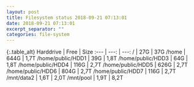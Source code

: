 ```yaml
---
layout: post
title: Filesystem status 2018-09-21 07:13:01
date: 2018-09-21 07:13:01
excerpt_separator: ""
categories: file-system
---
```

{:.table_alt}
Harddrive | Free | Size
:--- | ---: | ---:
/ | 27G | 37G
/home | 644G | 1,7T
/home/public/HDD1 | 39G | 1,8T
/home/public/HDD3 | 64G | 1,8T
/home/public/HDD4 | 116G | 2,7T
/home/public/HDD5 | 626G | 2,7T
/home/public/HDD6 | 804G | 2,7T
/home/public/HDD7 | 116G | 2,7T
/mnt/data2 | 1,6T | 2,0T
/mnt/pool | 1,9T | 8,2T
